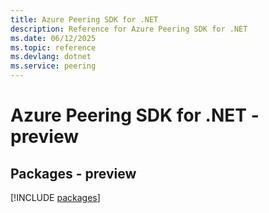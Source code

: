 ```yaml
---
title: Azure Peering SDK for .NET
description: Reference for Azure Peering SDK for .NET
ms.date: 06/12/2025
ms.topic: reference
ms.devlang: dotnet
ms.service: peering
---
```

# Azure Peering SDK for .NET - preview
## Packages - preview
[!INCLUDE [packages](peering-index.md)]